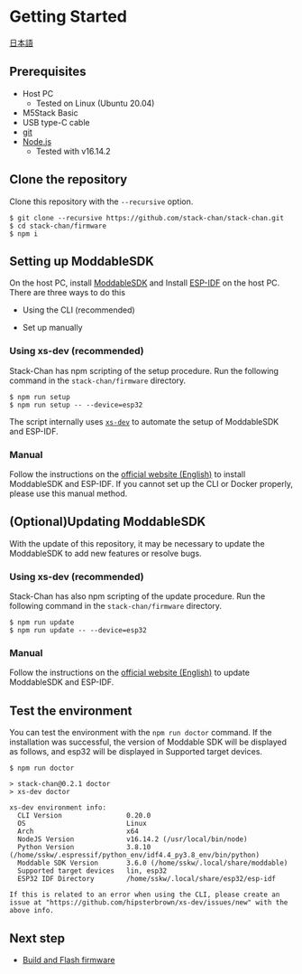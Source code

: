 # Getting Started

[日本語](./getting-started_ja.md)

## Prerequisites

* Host PC
    * Tested on Linux (Ubuntu 20.04)
* M5Stack Basic
* USB type-C cable
* [git](https://git-scm.com/)
* [Node.js](https://nodejs.org/en/)
    * Tested with v16.14.2

## Clone the repository

Clone this repository with the `--recursive` option.

```console
$ git clone --recursive https://github.com/stack-chan/stack-chan.git
$ cd stack-chan/firmware
$ npm i
```

## Setting up ModdableSDK

On the host PC, install [ModdableSDK](https://github.com/Moddable-OpenSource/moddable) and
Install [ESP-IDF](https://docs.espressif.com/projects/esp-idf/en/latest/esp32/get-started/index.html) on the host PC.
There are three ways to do this

- Using the CLI (recommended)
<!-- - Using a Docker image -->
- Set up manually

### Using xs-dev (recommended)

Stack-Chan has npm scripting of the setup procedure.
Run the following command in the `stack-chan/firmware` directory.

```console
$ npm run setup
$ npm run setup -- --device=esp32
```

The script internally uses [`xs-dev`](https://github.com/HipsterBrown/xs-dev) to automate the setup of ModdableSDK and ESP-IDF.

<!-- 
### Using Docker images (for Linux only)

This repository provides a Dockerfile build environment.
You can build, write and debug firmware inside a Docker container.

Note: This has been tested and confirmed to work on Linux (Ubuntu 20.04). It is not recommended for use on Windows (WSL) or MacOS, as there have been reported [issues](https://github.com/stack-chan/stack-chan/issues/144) with connecting to devices from the container side.

#### From terminal

Run the following command in the `stack-chan/firmware` directory.

```console
$ ./docker/build-container.sh
$ ./docker/launch-container.sh

# Run inside container
$ npm install
```

#### From VSCode

This project includes DevContainer preference for VSCode.
You can open the project in a container with the following commands

* Open the command palette (ctrl+shift+p)
* Run `>Remote-Containers: Reopen in Container`

 -->
 
### Manual

Follow the instructions on the [official website (English)](https://github.com/Moddable-OpenSource/moddable/blob/public/documentation/Moddable%20SDK%20-%20Getting%20Started.md) to install ModdableSDK and ESP-IDF.
If you cannot set up the CLI or Docker properly, please use this manual method.

## (Optional)Updating ModdableSDK

With the update of this repository, it may be necessary to update the ModdableSDK to add new features or resolve bugs.

### Using xs-dev (recommended)

Stack-Chan has also npm scripting of the update procedure.
Run the following command in the `stack-chan/firmware` directory.

```console
$ npm run update
$ npm run update -- --device=esp32
```

### Manual

Follow the instructions on the [official website (English)](https://github.com/Moddable-OpenSource/moddable/blob/public/documentation/Moddable%20SDK%20-%20Getting%20Started.md) to update ModdableSDK and ESP-IDF.

## Test the environment

You can test the environment with the `npm run doctor` command.
If the installation was successful, the version of Moddable SDK will be displayed as follows, and esp32 will be displayed in Supported target devices.

```console
$ npm run doctor

> stack-chan@0.2.1 doctor
> xs-dev doctor

xs-dev environment info:
  CLI Version                0.20.0                                                                
  OS                         Linux                                                                 
  Arch                       x64                                                                   
  NodeJS Version             v16.14.2 (/usr/local/bin/node)                                        
  Python Version             3.8.10 (/home/sskw/.espressif/python_env/idf4.4_py3.8_env/bin/python) 
  Moddable SDK Version       3.6.0 (/home/sskw/.local/share/moddable)                              
  Supported target devices   lin, esp32                                                            
  ESP32 IDF Directory        /home/sskw/.local/share/esp32/esp-idf                                 

If this is related to an error when using the CLI, please create an issue at "https://github.com/hipsterbrown/xs-dev/issues/new" with the above info.
```

## Next step

- [Build and Flash firmware](./flashing-firmware.md)
